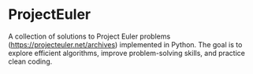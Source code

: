 # ProjectEuler
A collection of solutions to Project Euler problems (https://projecteuler.net/archives) implemented in Python. The goal is to explore efficient algorithms, improve problem-solving skills, and practice clean coding.
